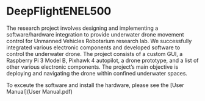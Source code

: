 # DeepFlightENEL500

The research project involves designing and implementing a software/hardware integration to provide underwater drone movement control for Unmanned Vehicles Robotarium research lab. We successfully integrated various electronic components and developed software to control the underwater drone. The project consists of a custom GUI, a Raspberry Pi 3 Model B, Pixhawk 4 autopilot, a drone prototype, and a list of other various electronic components. The project’s main objective is deploying and navigating the drone within confined underwater spaces.

To exceute the software and install the hardware, please see the [User Manual](User Manual.pdf)
